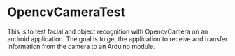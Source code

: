 # OpencvCameraTest

This is to test facial and object recognition with OpencvCamera on an android application. 
The goal is to get the application to receive and transfer information from the camera
to an Arduino module.
